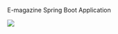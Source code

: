 E-magazine Spring Boot Application

[![](http://img.youtube.com/vi/YOUTUBE_VIDEO_ID_HERE/0.jpg)](http://www.youtube.com/watch?v=tfAH9iohuyE&t "Application")
